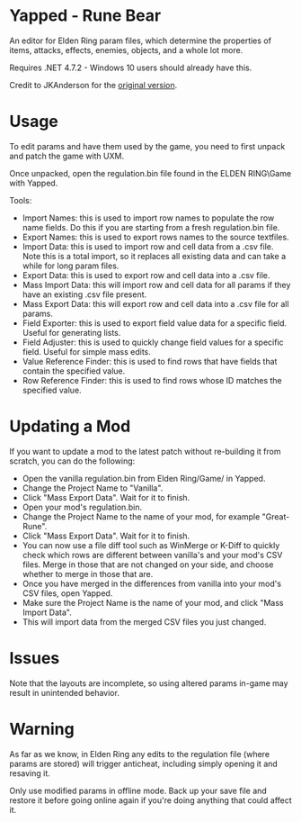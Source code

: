 # Yapped - Rune Bear
An editor for Elden Ring param files, which determine the properties of items, attacks, effects, enemies, objects, and a whole lot more. 

Requires .NET 4.7.2 - Windows 10 users should already have this.

Credit to JKAnderson for the [original version](https://github.com/JKAnderson/Yapped). 

# Usage

To edit params and have them used by the game, you need to first unpack and patch the game with UXM.

Once unpacked, open the regulation.bin file found in the ELDEN RING\Game with Yapped.

Tools:
- Import Names: this is used to import row names to populate the row name fields. Do this if you are starting from a fresh regulation.bin file.
- Export Names: this is used to export rows names to the source textfiles.
- Import Data: this is used to import row and cell data from a .csv file. Note this is a total import, so it replaces all existing data and can take a while for long param files.
- Export Data: this is used to export row and cell data into a .csv file.
- Mass Import Data: this will import row and cell data for all params if they have an existing .csv file present.
- Mass Export Data: this will export row and cell data into a .csv file for all params.
- Field Exporter: this is used to export field value data for a specific field. Useful for generating lists.
- Field Adjuster: this is used to quickly change field values for a specific field. Useful for simple mass edits.
- Value Reference Finder: this is used to find rows that have fields that contain the specified value.
- Row Reference Finder: this is used to find rows whose ID matches the specified value.

# Updating a Mod
If you want to update a mod to the latest patch without re-building it from scratch, you can do the following:
- Open the vanilla regulation.bin from Elden Ring/Game/ in Yapped.
- Change the Project Name to "Vanilla".
- Click "Mass Export Data". Wait for it to finish.
- Open your mod's regulation.bin.
- Change the Project Name to the name of your mod, for example "Great-Rune".
- Click "Mass Export Data". Wait for it to finish.
- You can now use a file diff tool such as WinMerge or K-Diff to quickly check which rows are different between vanilla's and your mod's CSV files. Merge in those that are not changed on your side, and choose whether to merge in those that are.
- Once you have merged in the differences from vanilla into your mod's CSV files, open Yapped.
- Make sure the Project Name is the name of your mod, and click "Mass Import Data".
- This will import data from the merged CSV files you just changed.

# Issues
Note that the layouts are incomplete, so using altered params in-game may result in unintended behavior.

# Warning

As far as we know, in Elden Ring any edits to the regulation file (where params are stored) will trigger anticheat, including simply opening it and resaving it.

Only use modified params in offline mode. Back up your save file and restore it before going online again if you're doing anything that could affect it.

